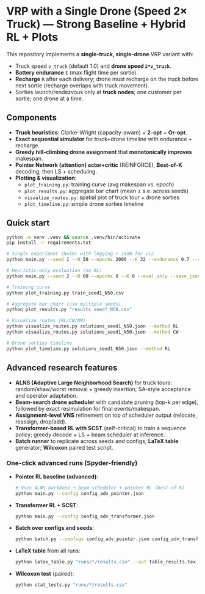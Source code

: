 # VRP with a Single Drone (Speed 2× Truck) — Strong Baseline + Hybrid RL + Plots

This repository implements a **single-truck, single-drone** VRP variant with:
- Truck speed `v_truck` (default 1.0) and **drone speed `2*v_truck`**.
- **Battery endurance** `E` (max flight time per sortie).
- **Recharge** `R` after each delivery; drone must recharge on the truck before next sortie (recharge overlaps with truck movement).
- Sorties launch/rendezvous only at **truck nodes**; one customer per sortie; one drone at a time.

## Components
- **Truck heuristics**: Clarke–Wright (capacity-aware) + **2-opt** + **Or-opt**.
- **Exact sequential simulator** for truck+drone timeline with endurance + recharge.
- **Greedy hill-climbing drone assignment** that **monotonically improves** makespan.
- **Pointer Network (attention) actor+critic** (REINFORCE), **Best‑of‑K** decoding, then LS + scheduling.
- **Plotting & visualization**:
  - `plot_training.py`: training curve (avg makespan vs. epoch)
  - `plot_results.py`: aggregate bar chart (mean ± s.e. across seeds)
  - `visualize_routes.py`: spatial plot of truck tour + drone sorties
  - `plot_timeline.py`: simple drone sorties timeline

## Quick start
```bash
python -m venv .venv && source .venv/bin/activate
pip install -r requirements.txt

# Single experiment (N=50) with logging + JSON for viz
python main.py --seed 1 --N 50 --epochs 2000 --K 32 --endurance 0.7 --recharge 0.1 --save_json

# Heuristic-only evaluation (no RL)
python main.py --seed 2 --N 60 --epochs 0 --K 0 --eval_only --save_json

# Training curve
python plot_training.py train_seed1_N50.csv

# Aggregate bar chart (use multiple seeds)
python plot_results.py "results_seed*_N50.csv"

# Visualize routes (RL/CW/NN)
python visualize_routes.py solutions_seed1_N50.json --method RL
python visualize_routes.py solutions_seed1_N50.json --method CW

# Drone sorties timeline
python plot_timeline.py solutions_seed1_N50.json --method RL
```


## Advanced research features

- **ALNS (Adaptive Large Neighborhood Search)** for truck tours: random/shaw/worst removal + greedy insertion; SA-style acceptance and operator adaptation.
- **Beam-search drone scheduler** with candidate pruning (top-k per edge), followed by exact resimulation for final events/makespan.
- **Assignment-level VNS** refinement on top of scheduler output (relocate, reassign, drop/add).
- **Transformer-based RL with SCST** (self-critical) to train a sequence policy; greedy decode + LS + beam scheduler at inference.
- **Batch runner** to replicate across seeds and configs; **LaTeX table** generator; **Wilcoxon** paired test script.

### One-click advanced runs (Spyder-friendly)

- **Pointer RL baseline (advanced)**:
  ```bash
  # Uses ALNS backbone + beam scheduler + pointer RL (best-of-K)
  python main.py --config config_adv_pointer.json
  ```

- **Transformer RL + SCST**:
  ```bash
  python main.py --config config_adv_transformer.json
  ```

- **Batch over configs and seeds**:
  ```bash
  python batch.py --configs config_adv_pointer.json config_adv_transformer.json --seeds 1 2 3 4 5
  ```

- **LaTeX table** from all runs:
  ```bash
  python latex_table.py "runs/*/results.csv" --out table_results.tex
  ```

- **Wilcoxon test** (paired):
  ```bash
  python stat_tests.py "runs/*/results.csv"
  ```
